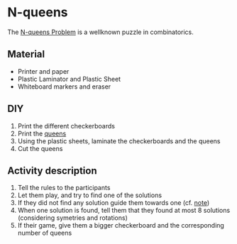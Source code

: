 # N-queens

The [N-queens Problem](https://en.wikipedia.org/wiki/Eight_queens_puzzle) is a wellknown puzzle in combinatorics.

## Material
  - Printer and paper
  - Plastic Laminator and Plastic Sheet
  - Whiteboard markers and eraser

## DIY
  1. Print the different checkerboards
  2. Print the [queens](queens.pdf)
  3. Using the plastic sheets, laminate the checkerboards and the queens
  4. Cut the queens
  
## Activity description
  1. Tell the rules to the participants
  2. Let them play, and try to find one of the solutions
  3. If they did not find any solution guide them towards one (cf. [note](en/note4x4.pdf))
  4. When one solution is found, tell them that they found at most 8 solutions (considering symetries and rotations)
  5. If their game, give them a bigger checkerboard and the corresponding number of queens
